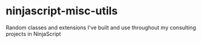 # ninjascript-misc-utils
Random classes and extensions I've built and use throughout my consulting projects in NinjaScript
